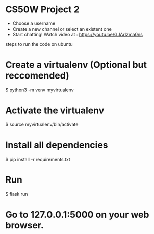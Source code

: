 # CS50W Project 2


* Choose a username
* Create a new channel or select an existent one
* Start chatting!
Watch video at : https://youtu.be/GJArIzma0ns

steps to run the code on ubuntu

# Create a virtualenv (Optional but reccomended)
$ python3 -m venv myvirtualenv

# Activate the virtualenv
$ source myvirtualenv/bin/activate 

# Install all dependencies
$ pip install -r requirements.txt

# Run
$ flask run

# Go to 127.0.0.1:5000 on your web browser.
```
